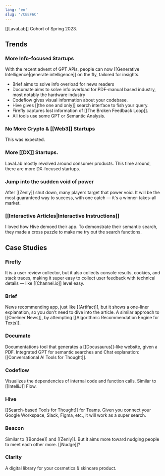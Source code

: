 ```yaml
---
lang: 'en'
slug: '/CEEF6C'
---
```


[[LavaLab]] Cohort of Spring 2023.

## Trends

### More Info-focused Startups

With the recent advent of GPT APIs, people can now [[Generative Intelligence|generate intelligence]] on the fly, tailored for insights.

- Brief aims to solve info overload for news readers
- Documate aims to solve info overload for PDF-manual based industry, most notably the hardware industry
- Codeflow gives visual information about your codebase.
- Hive gives [[the one and only]] search interface to fish your query.
- Firefly captures lost information of [[The Broken Feedback Loop]].
- All tools use some GPT or Semantic Analysis.

### No More Crypto & [[Web3]] Startups

This was expected.

### More [[DX]] Startups.

LavaLab mostly revolved around consumer products. This time around, there are more DX-focused startups.

### Jump into the sudden void of power

After [[Zenly]] shut down, many players target that power void. It will be the most guaranteed way to success, with one catch — it's a winner-takes-all market.

### [[Interactive Articles|Interactive Instructions]]

I loved how Hive demoed their app. To demonstrate their semantic search, they made a cross puzzle to make me try out the search functions.

## Case Studies

### Firefly

It is a user review collector, but it also collects console results, cookies, and stack traces, making it super easy to collect user feedback with technical details — like [[Channel.io]] level easy.

### Brief

News recommending app, just like [[Artifact]], but it shows a one-liner explanation, so you don't need to dive into the article. A similar approach to [[Oneliner News]], by attempting [[Algorithmic Recommendation Engine for Texts]].

### Documate

Documentations tool that generates a [[Docusaurus]]-like website, given a PDF. Integrated GPT for semantic searches and Chat explanation: [[Conversational AI Tools for Thought]].

### Codeflow

Visualizes the dependencies of internal code and function calls. Similar to [[IntelliJ]] Flow.

### Hive

[[Search-based Tools for Thought]] for Teams. Given you connect your Google Workspace, Slack, Figma, etc., it will work as a super search.

### Beacon

Similar to [[Bondee]] and [[Zenly]].
But it aims more toward nudging people to meet each other more.
[[Nudge]]?

### Clarity

A digital library for your cosmetics & skincare product.

